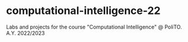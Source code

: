 # computational-intelligence-22
Labs and projects for the course "Computational Intelligence" @ PoliTO. A.Y. 2022/2023
